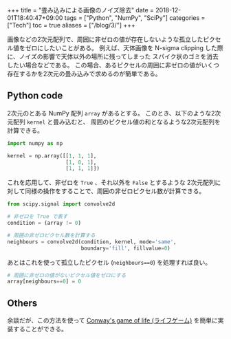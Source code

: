 +++
title = "畳み込みによる画像のノイズ除去"
date  = 2018-12-01T18:40:47+09:00
tags  = ["Python", "NumPy", "SciPy"]
categories = ["Tech"]
toc = true
aliases = ["/blog/3/"]
+++

画像などの2次元配列で、周囲に非ゼロの値が存在しないような孤立したピクセル値をゼロにしたいことがある。
例えば、天体画像を N-sigma clipping した際に、ノイズの影響で天体以外の場所に残ってしまった
スパイク状のゴミを消去したい場合などである。
この場合、あるピクセルの周囲に非ゼロの値がいくつ存在するかを2次元の畳み込みで求めるのが簡単である。

## Python code

2次元のとある NumPy 配列 `array` があるとする。
このとき、以下のような2次元配列 `kernel` と畳み込むと、
周囲のピクセル値の和となるような2次元配列を計算できる。

```py
import numpy as np

kernel = np.array([[1, 1, 1],
                   [1, 0, 1],
                   [1, 1, 1]])
```

これを応用して、非ゼロを `True` 、それ以外を `False` とするような
2次元配列に対して同様の操作をすることで、周囲の非ゼロピクセル数が計算できる。

```py
from scipy.signal import convolve2d

# 非ゼロを True で表す
condition = (array != 0)

# 周囲の非ゼロピクセル数を計算する
neighbours = convolve2d(condition, kernel, mode='same',
                        boundary='fill', fillvalue=0)
```

あとはこれを使って孤立したピクセル (`neighbours==0`) を処理すれば良い。

```py
# 周囲に非ゼロの値がないピクセル値をゼロにする
array[neighbours==0] = 0
```

## Others

余談だが、この方法を使って [Conway's game of life (ライフゲーム)](https://ja.wikipedia.org/wiki/%E3%83%A9%E3%82%A4%E3%83%95%E3%82%B2%E3%83%BC%E3%83%A0) を簡単に実装することができる。

<script src="https://gist.github.com/astropenguin/6e87dde2ab0018c31dbdffe3309e3cc0.js"></script>
